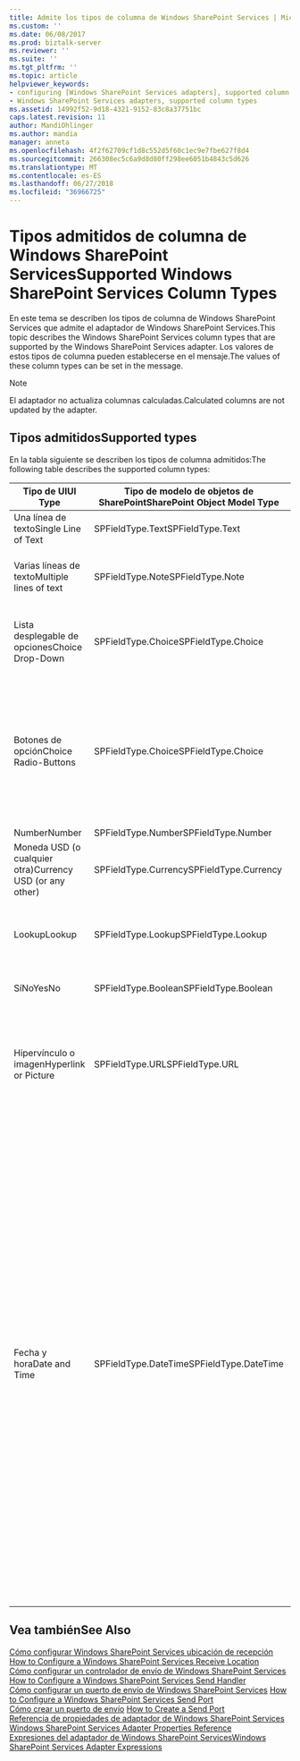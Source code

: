 ```yaml
---
title: Admite los tipos de columna de Windows SharePoint Services | Microsoft Docs
ms.custom: ''
ms.date: 06/08/2017
ms.prod: biztalk-server
ms.reviewer: ''
ms.suite: ''
ms.tgt_pltfrm: ''
ms.topic: article
helpviewer_keywords:
- configuring [Windows SharePoint Services adapters], supported column types
- Windows SharePoint Services adapters, supported column types
ms.assetid: 14992f52-9d18-4321-9152-83c8a37751bc
caps.latest.revision: 11
author: MandiOhlinger
ms.author: mandia
manager: anneta
ms.openlocfilehash: 4f2f62709cf1d8c552d5f60c1ec9e7fbe627f8d4
ms.sourcegitcommit: 266308ec5c6a9d8d80ff298ee6051b4843c5d626
ms.translationtype: MT
ms.contentlocale: es-ES
ms.lasthandoff: 06/27/2018
ms.locfileid: "36966725"
---
```

# <a name="supported-windows-sharepoint-services-column-types"></a><span data-ttu-id="c2ce7-102">Tipos admitidos de columna de Windows SharePoint Services</span><span class="sxs-lookup"><span data-stu-id="c2ce7-102">Supported Windows SharePoint Services Column Types</span></span>
<span data-ttu-id="c2ce7-103">En este tema se describen los tipos de columna de Windows SharePoint Services que admite el adaptador de Windows SharePoint Services.</span><span class="sxs-lookup"><span data-stu-id="c2ce7-103">This topic describes the Windows SharePoint Services column types that are supported by the Windows SharePoint Services adapter.</span></span> <span data-ttu-id="c2ce7-104">Los valores de estos tipos de columna pueden establecerse en el mensaje.</span><span class="sxs-lookup"><span data-stu-id="c2ce7-104">The values of these column types can be set in the message.</span></span>  

> [!NOTE]
>  <span data-ttu-id="c2ce7-105">El adaptador no actualiza columnas calculadas.</span><span class="sxs-lookup"><span data-stu-id="c2ce7-105">Calculated columns are not updated by the adapter.</span></span>  

## <a name="supported-types"></a><span data-ttu-id="c2ce7-106">Tipos admitidos</span><span class="sxs-lookup"><span data-stu-id="c2ce7-106">Supported types</span></span>  
 <span data-ttu-id="c2ce7-107">En la tabla siguiente se describen los tipos de columna admitidos:</span><span class="sxs-lookup"><span data-stu-id="c2ce7-107">The following table describes the supported column types:</span></span>  


|           <span data-ttu-id="c2ce7-108">Tipo de UI</span><span class="sxs-lookup"><span data-stu-id="c2ce7-108">UI Type</span></span>           | <span data-ttu-id="c2ce7-109">Tipo de modelo de objetos de SharePoint</span><span class="sxs-lookup"><span data-stu-id="c2ce7-109">SharePoint Object Model Type</span></span> |                    <span data-ttu-id="c2ce7-110">Ejemplo</span><span class="sxs-lookup"><span data-stu-id="c2ce7-110">Sample</span></span>                    |                                                                                                                                                                                                                                                                            <span data-ttu-id="c2ce7-111">Comentarios</span><span class="sxs-lookup"><span data-stu-id="c2ce7-111">Comments</span></span>                                                                                                                                                                                                                                                                            |
|-----------------------------|------------------------------|----------------------------------------------|----------------------------------------------------------------------------------------------------------------------------------------------------------------------------------------------------------------------------------------------------------------------------------------------------------------------------------------------------------------------------------------------------------------------------------------------------------------------------------------------------------------------------------------------------------------|
|     <span data-ttu-id="c2ce7-112">Una línea de texto</span><span class="sxs-lookup"><span data-stu-id="c2ce7-112">Single Line of Text</span></span>     |       <span data-ttu-id="c2ce7-113">SPFieldType.Text</span><span class="sxs-lookup"><span data-stu-id="c2ce7-113">SPFieldType.Text</span></span>       |                 <span data-ttu-id="c2ce7-114">Una línea</span><span class="sxs-lookup"><span data-stu-id="c2ce7-114">single line</span></span>                  |                                                                                                                                                                                                                                                                              <span data-ttu-id="c2ce7-115">None</span><span class="sxs-lookup"><span data-stu-id="c2ce7-115">None</span></span>                                                                                                                                                                                                                                                                              |
|   <span data-ttu-id="c2ce7-116">Varias líneas de texto</span><span class="sxs-lookup"><span data-stu-id="c2ce7-116">Multiple lines of text</span></span>    |       <span data-ttu-id="c2ce7-117">SPFieldType.Note</span><span class="sxs-lookup"><span data-stu-id="c2ce7-117">SPFieldType.Note</span></span>       | <span data-ttu-id="c2ce7-118">línea 1</span><span class="sxs-lookup"><span data-stu-id="c2ce7-118">line 1</span></span><br /><br /> <span data-ttu-id="c2ce7-119">línea 2</span><span class="sxs-lookup"><span data-stu-id="c2ce7-119">line 2</span></span><br /><br /> <span data-ttu-id="c2ce7-120">línea 3</span><span class="sxs-lookup"><span data-stu-id="c2ce7-120">line 3</span></span> |                                                                                                                                                                                                                                                                              <span data-ttu-id="c2ce7-121">None</span><span class="sxs-lookup"><span data-stu-id="c2ce7-121">None</span></span>                                                                                                                                                                                                                                                                              |
|      <span data-ttu-id="c2ce7-122">Lista desplegable de opciones</span><span class="sxs-lookup"><span data-stu-id="c2ce7-122">Choice Drop-Down</span></span>       |      <span data-ttu-id="c2ce7-123">SPFieldType.Choice</span><span class="sxs-lookup"><span data-stu-id="c2ce7-123">SPFieldType.Choice</span></span>      |                   <span data-ttu-id="c2ce7-124">ChoiceA</span><span class="sxs-lookup"><span data-stu-id="c2ce7-124">ChoiceA</span></span>                    |                                                                                                                                                                                                                                                 <span data-ttu-id="c2ce7-125">ChoiceA de entre las opciones disponibles (ChoiceA, ChoiceB y ChoiceC)</span><span class="sxs-lookup"><span data-stu-id="c2ce7-125">ChoiceA from the available choices (ChoiceA, ChoiceB, ChoiceC)</span></span>                                                                                                                                                                                                                                                 |
|    <span data-ttu-id="c2ce7-126">Botones de opción</span><span class="sxs-lookup"><span data-stu-id="c2ce7-126">Choice Radio-Buttons</span></span>     |      <span data-ttu-id="c2ce7-127">SPFieldType.Choice</span><span class="sxs-lookup"><span data-stu-id="c2ce7-127">SPFieldType.Choice</span></span>      |             <span data-ttu-id="c2ce7-128">#ChoiceB;#ChoiceC;#</span><span class="sxs-lookup"><span data-stu-id="c2ce7-128">#ChoiceB;#ChoiceC;#</span></span>              |                                                                                                                                                                                                                 <span data-ttu-id="c2ce7-129">Se habilitan ChoiceB y ChoiceC, mientras que ChoiceA se deshabilita (las opciones disponibles son ChoiceA, ChoiceB y ChoiceC).</span><span class="sxs-lookup"><span data-stu-id="c2ce7-129">ChoiceB and ChoiceC are enabled, ChoiceA is disabled (available choices are ChoiceA, ChoiceB, ChoiceC).</span></span> <span data-ttu-id="c2ce7-130">Utilice ;# como separador.</span><span class="sxs-lookup"><span data-stu-id="c2ce7-130">Use ;# as a separator.</span></span>                                                                                                                                                                                                                 |
|           <span data-ttu-id="c2ce7-131">Number</span><span class="sxs-lookup"><span data-stu-id="c2ce7-131">Number</span></span>            |      <span data-ttu-id="c2ce7-132">SPFieldType.Number</span><span class="sxs-lookup"><span data-stu-id="c2ce7-132">SPFieldType.Number</span></span>      |                   <span data-ttu-id="c2ce7-133">123.456</span><span class="sxs-lookup"><span data-stu-id="c2ce7-133">123.456</span></span>                    |                                                                                                                                                                                                                                                                              <span data-ttu-id="c2ce7-134">None</span><span class="sxs-lookup"><span data-stu-id="c2ce7-134">None</span></span>                                                                                                                                                                                                                                                                              |
| <span data-ttu-id="c2ce7-135">Moneda USD (o cualquier otra)</span><span class="sxs-lookup"><span data-stu-id="c2ce7-135">Currency USD (or any other)</span></span> |     <span data-ttu-id="c2ce7-136">SPFieldType.Currency</span><span class="sxs-lookup"><span data-stu-id="c2ce7-136">SPFieldType.Currency</span></span>     |                    <span data-ttu-id="c2ce7-137">100.00</span><span class="sxs-lookup"><span data-stu-id="c2ce7-137">100.00</span></span>                    |                                                                                                                                                                                                                                                                              <span data-ttu-id="c2ce7-138">None</span><span class="sxs-lookup"><span data-stu-id="c2ce7-138">None</span></span>                                                                                                                                                                                                                                                                              |
|           <span data-ttu-id="c2ce7-139">Lookup</span><span class="sxs-lookup"><span data-stu-id="c2ce7-139">Lookup</span></span>            |      <span data-ttu-id="c2ce7-140">SPFieldType.Lookup</span><span class="sxs-lookup"><span data-stu-id="c2ce7-140">SPFieldType.Lookup</span></span>      |                      <span data-ttu-id="c2ce7-141">1</span><span class="sxs-lookup"><span data-stu-id="c2ce7-141">1</span></span>                       |                                                                                                                                                                                                                                                 <span data-ttu-id="c2ce7-142">El número es el identificador de elemento que se encuentra dentro de la lista a la que se hace referencia.</span><span class="sxs-lookup"><span data-stu-id="c2ce7-142">The number is the item identifier inside the referenced list.</span></span>                                                                                                                                                                                                                                                  |
|            <span data-ttu-id="c2ce7-143">SíNo</span><span class="sxs-lookup"><span data-stu-id="c2ce7-143">YesNo</span></span>            |     <span data-ttu-id="c2ce7-144">SPFieldType.Boolean</span><span class="sxs-lookup"><span data-stu-id="c2ce7-144">SPFieldType.Boolean</span></span>      |                      <span data-ttu-id="c2ce7-145">1</span><span class="sxs-lookup"><span data-stu-id="c2ce7-145">1</span></span>                       |                                                                                                                                                                                                                                                                     <span data-ttu-id="c2ce7-146">1=Sí</span><span class="sxs-lookup"><span data-stu-id="c2ce7-146">1=Yes</span></span><br /><br /> <span data-ttu-id="c2ce7-147">0=No</span><span class="sxs-lookup"><span data-stu-id="c2ce7-147">0=No</span></span>                                                                                                                                                                                                                                                                     |
|    <span data-ttu-id="c2ce7-148">Hipervínculo o imagen</span><span class="sxs-lookup"><span data-stu-id="c2ce7-148">Hyperlink or Picture</span></span>     |       <span data-ttu-id="c2ce7-149">SPFieldType.URL</span><span class="sxs-lookup"><span data-stu-id="c2ce7-149">SPFieldType.URL</span></span>        | <span data-ttu-id="c2ce7-150">[http://www.microsoft.com](http://www.microsoft.com), Sitio Web de Microsoft</span><span class="sxs-lookup"><span data-stu-id="c2ce7-150">http://www.microsoft.com, Microsoft Web Site</span></span> |                                                                                                                                                                                                                  <span data-ttu-id="c2ce7-151">La dirección URL se separa del texto mostrado mediante ",".</span><span class="sxs-lookup"><span data-stu-id="c2ce7-151">URL separated with "," from the display text.</span></span> <span data-ttu-id="c2ce7-152">El texto "sitio Web de Microsoft" será un hipervínculo a http://www.microsoft.com</span><span class="sxs-lookup"><span data-stu-id="c2ce7-152">The "Microsoft Web Site" text will be a hyperlink to http://www.microsoft.com</span></span>                                                                                                                                                                                                                   |
|        <span data-ttu-id="c2ce7-153">Fecha y hora</span><span class="sxs-lookup"><span data-stu-id="c2ce7-153">Date and Time</span></span>        |     <span data-ttu-id="c2ce7-154">SPFieldType.DateTime</span><span class="sxs-lookup"><span data-stu-id="c2ce7-154">SPFieldType.DateTime</span></span>     |             <span data-ttu-id="c2ce7-155">2005-02-11T10:05:04</span><span class="sxs-lookup"><span data-stu-id="c2ce7-155">2005-02-11T10:05:04</span></span>              | <span data-ttu-id="c2ce7-156">DateTime, tal como lo define el estándar XML para xs:dateTime.</span><span class="sxs-lookup"><span data-stu-id="c2ce7-156">The DateTime as defined by the XML standard for the xs:dateTime.</span></span> <span data-ttu-id="c2ce7-157">El patrón para dateTime es SSAA-MM-DDThh:mm:ss, donde SS representa el siglo, AA el año, MM el mes y DD el día, precedido por un carácter negativo (-) opcional a la izquierda para indicar un número negativo.</span><span class="sxs-lookup"><span data-stu-id="c2ce7-157">The pattern for dateTime is CCYY-MM-DDThh:mm:ss where CC represents the century, YY the year, MM the month, and DD the day, preceded by an optional leading negative (-) character to indicate a negative number.</span></span> <span data-ttu-id="c2ce7-158">Si se omite el carácter negativo, se da por hecho el positivo (+).</span><span class="sxs-lookup"><span data-stu-id="c2ce7-158">If the negative character is omitted, positive (+) is assumed.</span></span> <span data-ttu-id="c2ce7-159">La T es el elemento separador de la fecha y la hora; por lo demás, hh, mm y ss representan, respectivamente, horas, minutos y segundos.</span><span class="sxs-lookup"><span data-stu-id="c2ce7-159">The T is the date/time separator and hh, mm, and ss represent hour, minute, and second, respectively.</span></span> <span data-ttu-id="c2ce7-160">Inmediatamente después de esta representación, puede aparecer una "Z" para indicar la hora UTC o la zona horaria.</span><span class="sxs-lookup"><span data-stu-id="c2ce7-160">This representation may be immediately followed by a "Z" to indicate UTC or to indicate the time zone.</span></span> |

## <a name="see-also"></a><span data-ttu-id="c2ce7-161">Vea también</span><span class="sxs-lookup"><span data-stu-id="c2ce7-161">See Also</span></span>  
 <span data-ttu-id="c2ce7-162">[Cómo configurar Windows SharePoint Services ubicación de recepción](../core/how-to-configure-a-windows-sharepoint-services-receive-location.md) </span><span class="sxs-lookup"><span data-stu-id="c2ce7-162">[How to Configure a Windows SharePoint Services Receive Location](../core/how-to-configure-a-windows-sharepoint-services-receive-location.md) </span></span>  
 <span data-ttu-id="c2ce7-163">[Cómo configurar un controlador de envío de Windows SharePoint Services](../core/how-to-configure-a-windows-sharepoint-services-send-handler.md) </span><span class="sxs-lookup"><span data-stu-id="c2ce7-163">[How to Configure a Windows SharePoint Services Send Handler](../core/how-to-configure-a-windows-sharepoint-services-send-handler.md) </span></span>  
 <span data-ttu-id="c2ce7-164">[Cómo configurar un puerto de envío de Windows SharePoint Services](../core/how-to-configure-a-windows-sharepoint-services-send-port.md) </span><span class="sxs-lookup"><span data-stu-id="c2ce7-164">[How to Configure a Windows SharePoint Services Send Port](../core/how-to-configure-a-windows-sharepoint-services-send-port.md) </span></span>  
 <span data-ttu-id="c2ce7-165">[Cómo crear un puerto de envío](../core/how-to-create-a-send-port2.md) </span><span class="sxs-lookup"><span data-stu-id="c2ce7-165">[How to Create a Send Port](../core/how-to-create-a-send-port2.md) </span></span>  
 <span data-ttu-id="c2ce7-166">[Referencia de propiedades de adaptador de Windows SharePoint Services](../core/windows-sharepoint-services-adapter-properties-reference.md) </span><span class="sxs-lookup"><span data-stu-id="c2ce7-166">[Windows SharePoint Services Adapter Properties Reference](../core/windows-sharepoint-services-adapter-properties-reference.md) </span></span>  
 [<span data-ttu-id="c2ce7-167">Expresiones del adaptador de Windows SharePoint Services</span><span class="sxs-lookup"><span data-stu-id="c2ce7-167">Windows SharePoint Services Adapter Expressions</span></span>](../core/windows-sharepoint-services-adapter-expressions.md)